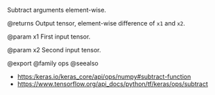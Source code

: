 Subtract arguments element-wise.

@returns
    Output tensor, element-wise difference of `x1` and `x2`.

@param x1
First input tensor.

@param x2
Second input tensor.

@export
@family ops
@seealso
+ <https:/keras.io/keras_core/api/ops/numpy#subtract-function>
+ <https://www.tensorflow.org/api_docs/python/tf/keras/ops/subtract>
